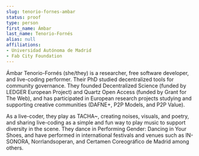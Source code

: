 ```yaml
---
slug: tenorio-fornes-ambar
status: proof
type: person
first_name: Ámbar
last_name: Tenorio-Fornés
alias: null
affiliations:
- Universidad Autónoma de Madrid
- Fab City Foundation
---
```


Ámbar Tenorio-Fornés (she/they) is a researcher, free software developer, and live-coding performer. Their PhD studied decentralized tools for community governance. They founded Decentralized Science (funded by LEDGER European Project) and Quartz Open Access (funded by Grant for The Web), and has participated in European research projects studying and supporting creative communities (DAFNE+, P2P Models, and P2P Value).

As a live-coder, they play as TACHA~, creating noises, visuals, and poetry, and sharing live-coding as a simple and fun way to play music to support diversity in the scene. They dance in Performing Gender: Dancing in Your Shoes, and have performed in international festivals and venues such as IN-SONORA, Norrlandsoperan, and Certamen Coreográfico de Madrid among others.

